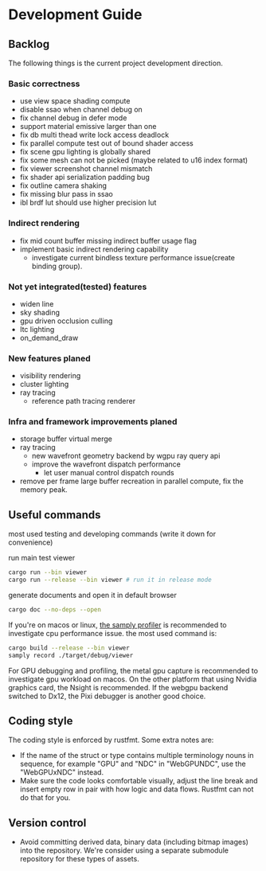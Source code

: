 # Development Guide

## Backlog

The following things is the current project development direction.

### Basic correctness

- use view space shading compute
- disable ssao when channel debug on
- fix channel debug in defer mode
- support material emissive larger than one
- fix db multi thead write lock access deadlock
- fix parallel compute test out of bound shader access
- fix scene gpu lighting is globally shared
- fix some mesh can not be picked (maybe related to u16 index format)
- fix viewer screenshot channel mismatch
- fix shader api serialization padding bug
- fix outline camera shaking
- fix missing blur pass in ssao
- ibl brdf lut should use higher precision lut

### Indirect rendering

- fix mid count buffer missing indirect buffer usage flag
- implement basic indirect rendering capability
  - investigate current bindless texture performance issue(create binding group).

### Not yet integrated(tested) features

- widen line
- sky shading
- gpu driven occlusion culling
- ltc lighting
- on_demand_draw

### New features planed

- visibility rendering
- cluster lighting
- ray tracing
  - reference path tracing renderer

### Infra and framework improvements planed

- storage buffer virtual merge
- ray tracing
  - new wavefront geometry backend by wgpu ray query api
  - improve the wavefront dispatch performance
    - let user manual control dispatch rounds
- remove per frame large buffer recreation in parallel compute, fix the memory peak.

## Useful commands

most used testing and developing commands (write it down for convenience)

run main test viewer

```bash
cargo run --bin viewer
cargo run --release --bin viewer # run it in release mode
```

generate documents and open it in default browser

```bash
cargo doc --no-deps --open
```

If you're on macos or linux, [the samply profiler](https://github.com/mstange/samply) is recommended to investigate cpu performance issue.  the most used command is:

```bash
cargo build --release --bin viewer
samply record ./target/debug/viewer
```

For GPU debugging and profiling, the metal gpu capture is recommended to investigate gpu workload on macos. On the other platform that using Nvidia graphics card, the Nsight is recommended. If the webgpu backend switched to Dx12, the Pixi debugger is another good choice.

## Coding style

The coding style is enforced by rustfmt. Some extra notes are:

- If the name of the struct or type contains multiple terminology nouns in sequence, for example "GPU" and "NDC" in "WebGPUNDC", use the "WebGPUxNDC" instead.
- Make sure the code looks comfortable visually, adjust the line break and insert empty row in pair with how logic and data flows. Rustfmt can not do that for you.

## Version control

- Avoid committing derived data, binary data (including bitmap images) into the repository. We're consider using a separate submodule repository for these types of assets.

